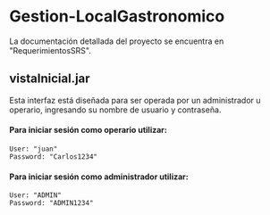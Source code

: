 # Gestion-LocalGastronomico
La documentación detallada del proyecto se encuentra en "RequerimientosSRS".
## vistaInicial.jar
Esta interfaz está diseñada para ser operada por un administrador u operario, ingresando su nombre de usuario y contraseña.

 #### Para iniciar sesión como operario utilizar:
    User: "juan"
    Password: "Carlos1234"
  #### Para iniciar sesión como administrador utilizar:
    User: "ADMIN"
    Password: "ADMIN1234" 
